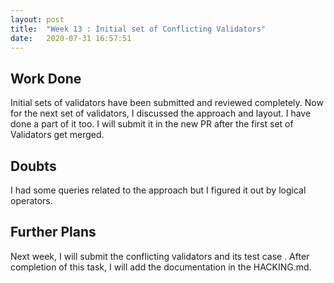 ```yaml
---
layout: post
title:  "Week 13 : Initial set of Conflicting Validators"
date:   2020-07-31 16:57:51
---
```


## Work Done
Initial sets of validators have been submitted and reviewed completely. Now for the next set of validators, I discussed the approach and layout. I have done a part of it too. I will submit it in the new PR after the first set of Validators get merged.

## Doubts
I had some queries related to the approach but I figured it out by logical operators.

## Further Plans
Next week, I will submit the conflicting validators and its test case . After completion of this task, I will add the documentation in the HACKING.md.
